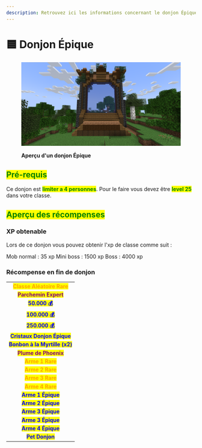 ```yaml
---
description: Retrouvez ici les informations concernant le donjon Épique
---
```


# 🟦 Donjon Épique

<figure><img src="../../.gitbook/assets/Portail_Epique.png" alt=""><figcaption><p><strong>Aperçu d'un donjon Épique</strong></p></figcaption></figure>

## <mark style="color:green;"> Pré-requis </mark>

Ce donjon est <mark style="color:green;">**limiter a 4 personnes**</mark>. Pour le faire vous devez être <mark style="color:green;">**level 25**</mark> dans votre classe.

## <mark style="color:green;">Aperçu des récompenses</mark>

### XP obtenable
Lors de ce donjon vous pouvez obtenir l'xp de classe comme suit : 

Mob normal : 35 xp
Mini boss : 1500 xp
Boss : 4000 xp

### Récompense en fin de donjon

|                                                                                   |
|:---------------------------------------------------------------------------------:|
| <mark style="color:orange;"><strong>Classe Aléatoire Rare</strong></mark>         |
| <mark style="color:purple;"><strong>Parchemin Expert</strong></mark>              |
| <mark style="color:blue;"><strong>50.000 💰</strong></mark>                       |
| <mark style="color:blue;"><strong>100.000 💰</strong></mark>                      |
| <mark style="color:blue;"><strong>250.000 💰</strong></mark>                      |
| <mark style="color:blue;"><strong>Cristaux Donjon Épique</strong></mark>          |
| <mark style="color:blue;"><strong>Bonbon à la Myrtille (x2)</strong></mark>       |
| <mark style="color:purple;"><strong>Plume de Phoenix</strong></mark>              |
| <mark style="color:orange;"><strong>Arme 1 Rare</strong></mark>                   |
| <mark style="color:orange;"><strong>Arme 2 Rare</strong></mark>                   |
| <mark style="color:orange;"><strong>Arme 3 Rare</strong></mark>                   |
| <mark style="color:orange;"><strong>Arme 4 Rare</strong></mark>                   |
| <mark style="color:blue;"><strong>Arme 1 Épique</strong></mark>                   |
| <mark style="color:blue;"><strong>Arme 2 Épique</strong></mark>                   |
| <mark style="color:blue;"><strong>Arme 3 Épique</strong></mark>                   |
| <mark style="color:blue;"><strong>Arme 3 Épique</strong></mark>                   |
| <mark style="color:blue;"><strong>Arme 4 Épique</strong></mark>                   |
| <mark style="color:blue;"><strong>Pet Donjon</strong></mark>                      |
